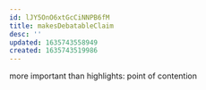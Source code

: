 ```yaml
---
id: lJY5OnO6xtGcCiNNPB6fM
title: makesDebatableClaim
desc: ''
updated: 1635743558949
created: 1635743519986
---
```



more important than highlights: point of contention
